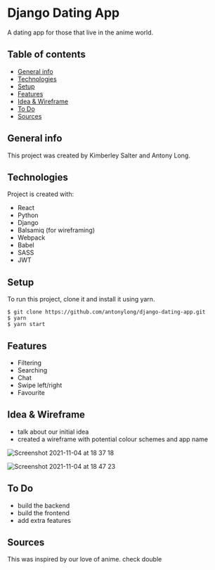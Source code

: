 # Django Dating App

A dating app for those that live in the anime world.

## Table of contents

- [General info](#general-info)
- [Technologies](#technologies)
- [Setup](#setup)
- [Features](#features)
- [Idea & Wireframe](#idea&wireframe)
- [To Do](#to-do)
- [Sources](#sources)

## General info

This project was created by Kimberley Salter and Antony Long.

## Technologies

Project is created with:

- React
- Python
- Django
- Balsamiq (for wireframing)
- Webpack
- Babel
- SASS
- JWT

## Setup

To run this project, clone it and install it using yarn.

```
$ git clone https://github.com/antonylong/django-dating-app.git
$ yarn
$ yarn start
```

## Features

- Filtering
- Searching
- Chat
- Swipe left/right
- Favourite

## Idea & Wireframe

- talk about our initial idea
- created a wireframe with potential colour schemes and app name

![Screenshot 2021-11-04 at 18 37 18](https://user-images.githubusercontent.com/85836801/140401085-d786827e-93b1-4596-a266-739a6c95a2cf.png)

![Screenshot 2021-11-04 at 18 47 23](https://user-images.githubusercontent.com/85836801/140401252-0b0767b5-d728-455f-a7cb-d708c12faada.png)

## To Do

- build the backend
- build the frontend
- add extra features

## Sources

This was inspired by our love of anime. check double
